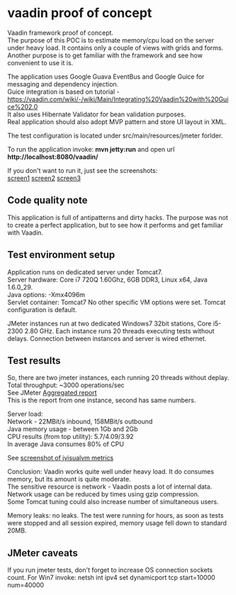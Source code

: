 vaadin proof of concept
======

Vaadin framework proof of concept.  
The purpose of this POC is to estimate memory/cpu load on the server under heavy load. It contains only a couple of views with grids and forms.  
Another purpose is to get familiar with the framework and see how convenient to use it is.
 
The application uses Google Guava EventBus and Google Guice for messaging and dependency injection.  
Guice integration is based on tutorial - https://vaadin.com/wiki/-/wiki/Main/Integrating%20Vaadin%20with%20Guice%202.0    
It also uses Hibernate Validator for bean validation purposes.  
Real application should also adopt MVP pattern and store UI layout in XML.

The test configuration is located under src/main/resources/jmeter forlder.

To run the application invoke: **mvn jetty:run** and open url **http://localhost:8080/vaadin/**

If you don't want to run it, just see the screenshots:  
[screen1](http://clip2net.com/s/2bEUF)
[screen2](http://clip2net.com/s/2bEVs)
[screen3](http://clip2net.com/s/2bEW8)

Code quality note
------
This application is full of antipatterns and dirty hacks. The purpose 
was not to create a perfect application, but to see how it performs and get familiar with Vaadin. 
 


Test environment setup
------
Application runs on dedicated server under Tomcat7.     
Server hardware: Core i7 720Q 1.60Ghz, 6GB DDR3, Linux x64, Java 1.6.0_29.    
Java options: -Xmx4096m  
Servlet container: Tomcat7
No other specific VM options were set. Tomcat configuration is default.    

JMeter instances run at two dedicated Windows7 32bit stations, Core i5-2300 2.80 GHz.
Each instance runs 20 threads executing tests without delays.
Connection between instances and server is wired ethernet.

Test results
-----
So, there are two jmeter instances, each running 20 threads without deplay.  
Total throughput: ~3000 operations/sec  
See JMeter [Aggregated report](http://clip2net.com/s/2bxsP)  
This is the report from one instance, second has same numbers.

Server load:  
Network - 22MBit/s inbound, 158MBit/s outbound  
Java memory usage - between 1Gb and 2Gb  
CPU results (from top utility): 5.7/4.09/3.92  
In average Java consumes 80% of CPU  

See [screenshot of jvisualvm metrics](http://krot.od.ua/visualvm.png)

Conclusion: Vaadin works quite well under heavy load. It do consumes memory, but its amount is quite moderate.  
The sensitive resource is network - Vaadin posts a lot of internal data.   
Network usage can be reduced by times using gzip compression.  
Some Tomcat tuning could also increase number of simultaneous users.   

Memory leaks: no leaks. The test were running for hours, as soon as tests were stopped and all session expired, memory usage fell down to standard 20MB.

JMeter caveats
------
If you run jmeter tests, don't forget to increase OS connection sockets count. For Win7 invoke:
netsh int ipv4 set dynamicport tcp start=10000 num=40000  


